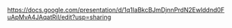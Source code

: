 https://docs.google.com/presentation/d/1q1IaBkcBJmDjnnPrdN2Ewlddnd0FuApMvA4JAqatRiI/edit?usp=sharing